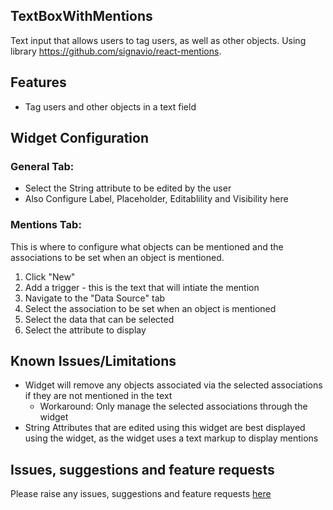 ## TextBoxWithMentions
Text input that allows users to tag users, as well as other objects. Using library https://github.com/signavio/react-mentions.

## Features
- Tag users and other objects in a text field

## Widget Configuration
### General Tab:</br>
- Select the String attribute to be edited by the user</br>
- Also Configure Label, Placeholder, Editablility and Visibility here </br>

### Mentions Tab:</br>
This is where to configure what objects can be mentioned and the associations to be set when an object is mentioned.
1. Click "New"
2. Add a trigger - this is the text that will intiate the mention
3. Navigate to the "Data Source" tab
4. Select the association to be set when an object is mentioned
5. Select the data that can be selected
6. Select the attribute to display

## Known Issues/Limitations
- Widget will remove any objects associated via the selected associations if they are not mentioned in the text
    - Workaround: Only manage the selected associations through the widget
- String Attributes that are edited using this widget are best displayed using the widget, as the widget uses a text markup to display mentions

## Issues, suggestions and feature requests
Please raise any issues, suggestions and feature requests [here](https://github.com/pratleymatthew/TextInputWithMentions/issues)
